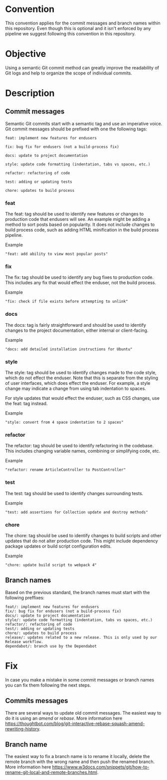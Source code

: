 # Convention

This convention applies for the commit messages and branch names within this repository. Even though this is optional and it isn't enforced by any pipeline we suggest following this convention in this repository.

# Objective

Using a semantic Git commit method can greatly improve the readability of Git logs and help to organize the scope of individual commits.

# Description

## Commit messages

Semantic Git commits start with a semantic tag and use an imperative voice. Git commit messages should be prefixed with one the following tags:

```
feat: implement new features for endusers

fix: bug fix for endusers (not a build-process fix)

docs: update to project documentation

style: update code formatting (indentation, tabs vs spaces, etc.)

refactor: refactoring of code

test: adding or updating tests

chore: updates to build process
```

### feat

The feat: tag should be used to identify new features or changes to production code that endusers will see. An example might be adding a method to sort posts based on popularity. It does not include changes to build process code, such as adding HTML minification in the build process pipeline.

Example

```"feat: add ability to view most popular posts"```

### fix
The fix: tag should be used to identify any bug fixes to production code. This includes any fix that would effect the enduser, not the build process.

Example

```"fix: check if file exists before attempting to unlink"```

### docs
The docs: tag is fairly straightforward and should be used to identify changes to the project documentation, either internal or client-facing.

Example

```"docs: add detailed installation instructions for Ubuntu"```

### style
The style: tag should be used to identify changes made to the code style, which do not effect the enduser. Note that this is separate from the styling of user interfaces, which does effect the enduser. For example, a style change may indicate a change from using tab indentation to spaces.

For style updates that would effect the enduser, such as CSS changes, use the feat: tag instead.

Example

```"style: convert from 4 space indentation to 2 spaces"```

### refactor
The refactor: tag should be used to identify refactoring in the codebase. This includes changing variable names, combining or simplifying code, etc.

Example

```"refactor: rename ArticleController to PostController"```

### test
The test: tag should be used to identify changes surrounding tests.

Example

```"test: add assertions for Collection update and destroy methods"```

### chore
The chore: tag should be used to identify changes to build scripts and other updates that do not alter production code. This might include dependency package updates or build script configuration edits.

Example

```"chore: update build script to webpack 4"```


## Branch names

Based on the previous standard, the branch names must start with the following preffixes:

```
feat/: implement new features for endusers
fix/: bug fix for endusers (not a build-process fix)
docs/: update to project documentation
style/: update code formatting (indentation, tabs vs spaces, etc.)
refactor/: refactoring of code
test/: adding or updating tests
chore/: updates to build process
release/: updates related to a new release. This is only used by our Release workflow.
dependabot/: branch use by the Dependabot
```

# Fix 

In case you make a mistake in some commit messages or branch names you can fix them following the next steps.

## Commits messages

There are several ways to update old commit messages. The easiest way to do it is using an *amend* or *rebase*. More information here https://thoughtbot.com/blog/git-interactive-rebase-squash-amend-rewriting-history.


## Branch name

The easiest way to fix a branch name is to rename it locally, delete the remote branch with the wrong name and then push the renamed branch. More information here https://www.w3docs.com/snippets/git/how-to-rename-git-local-and-remote-branches.html.
